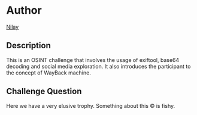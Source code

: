 # Author

[Nilay](https://github.com/Nilsiloid)

## Description

This is an OSINT challenge that involves the usage of exiftool, base64 decoding and social media exploration. It also introduces the participant to the concept of WayBack machine.

## Challenge Question

Here we have a very elusive trophy. Something about this © is fishy.

